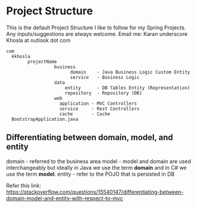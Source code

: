 # Project Structure

This is the default Project Structure I like to follow for my Spring Projects. Any inputs/suggestions are always welcome.
Email me: Karan underscore Khosla at outlook dot com

```
com
  kkhosla
        projectName
                  business
                        domain    - Java Business Logic Custom Entity
                        service   - Business Logic
                  data
                      entity      - DB Tables Entity (Representation)
                      repository  - Repository (DB)
                  web
                    application - MVC Controllers
                    service     - Rest Controllers
                    cache       - Cache
  BootstrapApplication.java
```


## Differentiating between domain, model, and entity

domain - referred to the business area
model - model and domain are used interchangeably but ideally in Java we use the term **domain** and in C# we use the term **model**.
entity - refer to the POJO that is persisted in DB

Refer this link: https://stackoverflow.com/questions/15540147/differentiating-between-domain-model-and-entity-with-respect-to-mvc
